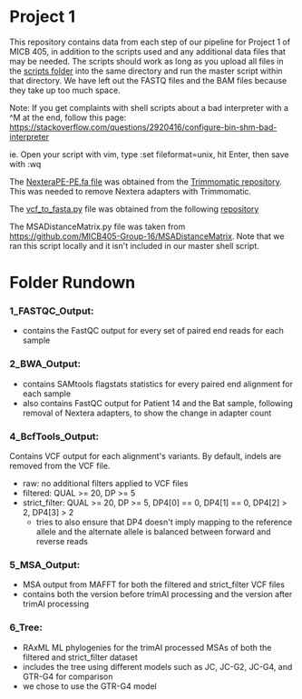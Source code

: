 # Project 1
This repository contains data from each step of our pipeline for Project 1 of MICB 405, in addition to the scripts used and any additional data files that may be needed. The scripts should work as long as you upload all files in the [scripts folder](https://github.com/MICB405-Group-16/MICB-405-Project-1-Group-16/tree/master/scripts) into the same directory and run the master script within that directory. We have left out the FASTQ files and the BAM files because they take up too much space.

Note: If you get complaints with shell scripts about a bad interpreter with a ^M at the end, follow this page:
https://stackoverflow.com/questions/2920416/configure-bin-shm-bad-interpreter

ie. Open your script with vim, type :set fileformat=unix, hit Enter, then save with :wq

The [NexteraPE-PE.fa file](https://github.com/MICB405-Group-16/MICB-405-Project-1-Group-16/blob/master/scripts/NexteraPE-PE.fa) was obtained from the [Trimmomatic repository](https://github.com/timflutre/trimmomatic/tree/master/adapters). This was needed to remove Nextera adapters with Trimmomatic.

The [vcf_to_fasta.py](https://github.com/MICB405-Group-16/MICB-405-Project-1-Group-16/blob/master/scripts/vcf_to_fasta_het.py) file was obtained from the following [repository](https://github.com/jlgardy/tb_demo)

The MSADistanceMatrix.py file was taken from https://github.com/MICB405-Group-16/MSADistanceMatrix. Note that we ran this script locally and it isn't included in our master shell script.

# Folder Rundown
### 1_FASTQC_Output:
- contains the FastQC output for every set of paired end reads for each sample

### 2_BWA_Output:
- contains SAMtools flagstats statistics for every paired end alignment for each sample
- also contains FastQC output for Patient 14 and the Bat sample, following removal of Nextera adapters, to show the change in adapter count

### 4_BcfTools_Output:
Contains VCF output for each alignment's variants. By default, indels are removed from the VCF file.
- raw: no additional filters applied to VCF files
- filtered: QUAL >= 20, DP >= 5
- strict_filter: QUAL >= 20, DP >= 5, DP4[0] == 0, DP4[1] == 0, DP4[2] > 2, DP4[3] > 2
  - tries to also ensure that DP4 doesn't imply mapping to the reference allele and the alternate allele is balanced between forward and      reverse reads

### 5_MSA_Output:
- MSA output from MAFFT for both the filtered and strict_filter VCF files
- contains both the version before trimAI processing and the version after trimAI processing

### 6_Tree:
- RAxML ML phylogenies for the trimAI processed MSAs of both the filtered and strict_filter dataset
- includes the tree using different models such as JC, JC-G2, JC-G4, and GTR-G4 for comparison
- we chose to use the GTR-G4 model
